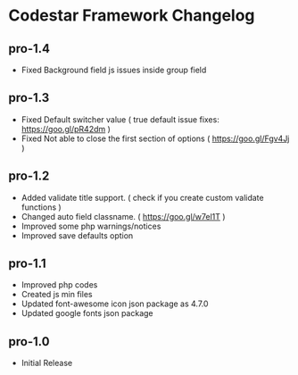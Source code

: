 # Codestar Framework Changelog

## pro-1.4
- Fixed Background field js issues inside group field

## pro-1.3
- Fixed Default switcher value ( true default issue fixes: https://goo.gl/pR42dm )
- Fixed Not able to close the first section of options ( https://goo.gl/Fgv4Jj )

## pro-1.2
- Added validate title support. ( check if you create custom validate functions )
- Changed auto field classname. ( https://goo.gl/w7el1T )
- Improved some php warnings/notices
- Improved save defaults option

## pro-1.1
- Improved php codes
- Created js min files
- Updated font-awesome icon json package as 4.7.0
- Updated google fonts json package

## pro-1.0
- Initial Release
